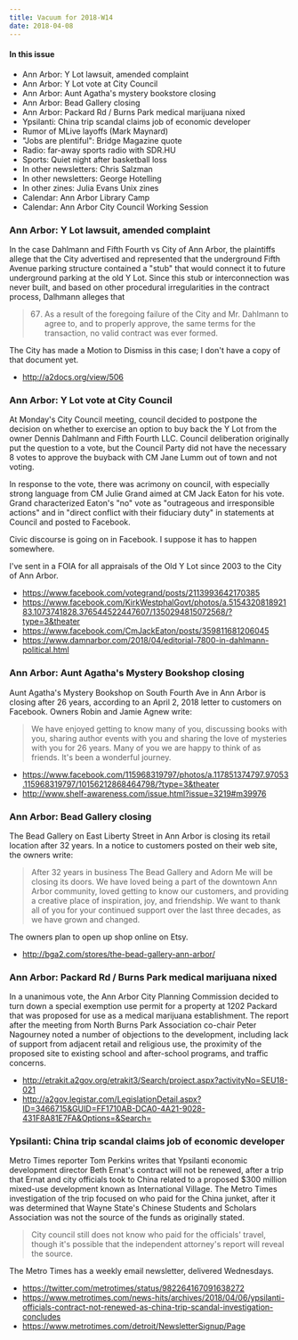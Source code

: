 ```yaml
---
title: Vacuum for 2018-W14
date: 2018-04-08
---
```


#### In this issue

* Ann Arbor: Y Lot lawsuit, amended complaint
* Ann Arbor: Y Lot vote at City Council
* Ann Arbor: Aunt Agatha's mystery bookstore closing
* Ann Arbor: Bead Gallery closing
* Ann Arbor: Packard Rd / Burns Park medical marijuana nixed
* Ypsilanti: China trip scandal claims job of economic developer
* Rumor of MLive layoffs (Mark Maynard)
* "Jobs are plentiful": Bridge Magazine quote
* Radio: far-away sports radio with SDR.HU
* Sports: Quiet night after basketball loss
* In other newsletters: Chris Salzman
* In other newsletters: George Hotelling
* In other zines: Julia Evans Unix zines
* Calendar: Ann Arbor Library Camp
* Calendar: Ann Arbor City Council Working Session

### Ann Arbor: Y Lot lawsuit, amended complaint

In the case Dahlmann and Fifth Fourth vs City of Ann Arbor,
the plaintiffs allege that the City advertised and represented
that the underground Fifth Avenue parking structure contained
a "stub" that would connect it to future underground parking
at the old Y Lot. Since this stub or interconnection was never
built, and based on other procedural irregularities in the
contract process, Dalhmann alleges that

> 67. As a result of the foregoing failure of the City and Mr. Dahlmann
to agree to, and to properly approve, the same terms for the
transaction, no valid contract was ever formed.

The City has made a Motion to Dismiss in this case; I don't
have a copy of that document yet.

* http://a2docs.org/view/506

### Ann Arbor: Y Lot vote at City Council

At Monday's City Council meeting, council decided to postpone the
decision on whether to exercise an option to buy back the Y Lot
from the owner Dennis Dahlmann and Fifth Fourth LLC. Council
deliberation originally put the question to a vote, but the
Council Party did not have the necessary 8 votes to approve the
buyback with CM Jane Lumm out of town and not voting.

In response to the vote, there was acrimony on council, with
especially strong language from CM Julie Grand aimed at CM Jack Eaton
for his vote. Grand characterized Eaton's "no" vote as "outrageous
and irresponsible actions" and in "direct conflict with their fiduciary
duty" in statements at Council and posted to Facebook.

Civic discourse is going on in Facebook. I suppose it has to happen somewhere.

I've sent in a FOIA for all appraisals of the Old Y Lot since 2003
to the City of Ann Arbor.

* https://www.facebook.com/votegrand/posts/2113993642170385
* https://www.facebook.com/KirkWestphalGovt/photos/a.515432081892183.1073741828.376544522447607/1350294815072568/?type=3&theater
* https://www.facebook.com/CmJackEaton/posts/359811681206045
* https://www.damnarbor.com/2018/04/editorial-7800-in-dahlmann-political.html

### Ann Arbor: Aunt Agatha's Mystery Bookshop closing

Aunt Agatha's Mystery Bookshop on South Fourth Ave in Ann Arbor
is closing after 26 years, according to an April 2, 2018 letter to customers
on Facebook. Owners Robin and Jamie Agnew write: 

> We have enjoyed getting to know many of you, discussing books with
you, sharing author events with you and sharing the love of mysteries
with you for 26 years. Many of you we are happy to think of as
friends. It's been a wonderful journey.

* https://www.facebook.com/115968319797/photos/a.117851374797.97053.115968319797/10156212868464798/?type=3&theater
* http://www.shelf-awareness.com/issue.html?issue=3219#m39976

### Ann Arbor: Bead Gallery closing

The Bead Gallery on East Liberty Street in Ann Arbor is closing its
retail location after 32 years. In a notice to customers posted on
their web site, the owners write:

> After 32 years in business The Bead Gallery and Adorn Me will be
closing its doors. We have loved being a part of the downtown Ann
Arbor community, loved getting to know our customers, and providing
a creative place of inspiration, joy, and friendship. We want to
thank all of you for your continued support over the last three
decades, as we have grown and changed. 

The owners plan to open up shop online on Etsy.

* http://bga2.com/stores/the-bead-gallery-ann-arbor/

### Ann Arbor: Packard Rd / Burns Park medical marijuana nixed

In a unanimous vote, the Ann Arbor City Planning Commission decided
to turn down a special exemption use permit for a property at 1202
Packard that was proposed for use as a medical marijuana establishment.
The report after the meeting from North Burns Park Association
co-chair Peter Nagourney noted a number of objections to the
development, including lack of support from adjacent retail and
religious use, the proximity of the proposed site to existing
school and after-school programs, and traffic concerns.

* http://etrakit.a2gov.org/etrakit3/Search/project.aspx?activityNo=SEU18-021
* http://a2gov.legistar.com/LegislationDetail.aspx?ID=3466715&GUID=FF1710AB-DCA0-4A21-9028-431F8A81E7FA&Options=&Search=

### Ypsilanti: China trip scandal claims job of economic developer

Metro Times reporter Tom Perkins writes that Ypsilanti economic
development director Beth Ernat's contract will not be renewed,
after a trip that Ernat and city officials took to China related
to a proposed $300 million mixed-use development known as International
Village. The Metro Times investigation of the trip focused on who
paid for the China junket, after it was determined that Wayne State's
Chinese Students and Scholars Association was not the source of the
funds as originally stated.

> City council still does not know who paid for the officials'
travel, though it's possible that the independent attorney's report
will reveal the source.

The Metro Times has a weekly email newsletter, delivered Wednesdays.

* https://twitter.com/metrotimes/status/982264167091638272
* https://www.metrotimes.com/news-hits/archives/2018/04/06/ypsilanti-officials-contract-not-renewed-as-china-trip-scandal-investigation-concludes
* https://www.metrotimes.com/detroit/NewsletterSignup/Page
